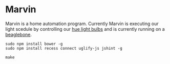 Marvin
======

Marvin is a home automation program. Currently Marvin is executing our light scedule by controlling our [hue light bulbs](http://www.meethue.com/) and is currently running on a [beaglebone](http://beagleboard.org/bone).


    sudo npm install bower -g
    sudo npm install recess connect uglify-js jshint -g

    make
